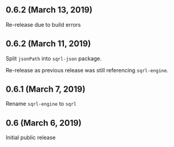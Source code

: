 ## 0.6.2 (March 13, 2019)

Re-release due to build errors

## 0.6.2 (March 11, 2019)

Split `jsonPath` into `sqrl-json` package.

Re-release as previous release was still referencing `sqrl-engine`.

## 0.6.1 (March 7, 2019)

Rename `sqrl-engine` to `sqrl`

## 0.6 (March 6, 2019)

Initial public release
